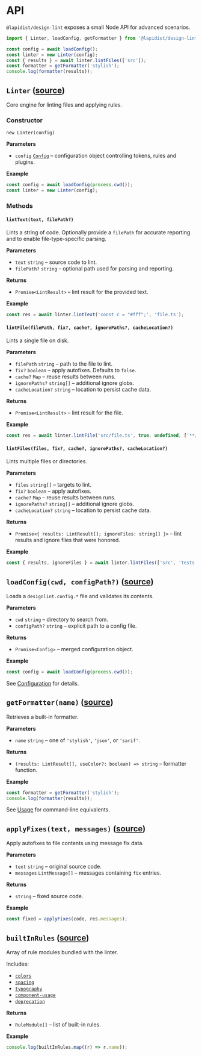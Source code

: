 # API

`@lapidist/design-lint` exposes a small Node API for advanced scenarios.

```js
import { Linter, loadConfig, getFormatter } from '@lapidist/design-lint';

const config = await loadConfig();
const linter = new Linter(config);
const { results } = await linter.lintFiles(['src']);
const formatter = getFormatter('stylish');
console.log(formatter(results));
```

## `Linter` ([source](../src/core/engine.ts))

Core engine for linting files and applying rules.

### Constructor

`new Linter(config)`

**Parameters**

- `config` [`Config`](../src/core/engine.ts) – configuration object controlling tokens, rules and plugins.

**Example**

```ts
const config = await loadConfig(process.cwd());
const linter = new Linter(config);
```

### Methods

#### `lintText(text, filePath?)`

Lints a string of code. Optionally provide a `filePath` for accurate reporting and to enable file-type-specific parsing.

**Parameters**

- `text` `string` – source code to lint.
- `filePath?` `string` – optional path used for parsing and reporting.

**Returns**

- `Promise<LintResult>` – lint result for the provided text.

**Example**

```ts
const res = await linter.lintText('const c = "#fff";', 'file.ts');
```

#### `lintFile(filePath, fix?, cache?, ignorePaths?, cacheLocation?)`

Lints a single file on disk.

**Parameters**

- `filePath` `string` – path to the file to lint.
- `fix?` `boolean` – apply autofixes. Defaults to `false`.
- `cache?` `Map` – reuse results between runs.
- `ignorePaths?` `string[]` – additional ignore globs.
- `cacheLocation?` `string` – location to persist cache data.

**Returns**

- `Promise<LintResult>` – lint result for the file.

**Example**

```ts
const res = await linter.lintFile('src/file.ts', true, undefined, ['**/dist/**']);
```

#### `lintFiles(files, fix?, cache?, ignorePaths?, cacheLocation?)`

Lints multiple files or directories.

**Parameters**

- `files` `string[]` – targets to lint.
- `fix?` `boolean` – apply autofixes.
- `cache?` `Map` – reuse results between runs.
- `ignorePaths?` `string[]` – additional ignore globs.
- `cacheLocation?` `string` – location to persist cache data.

**Returns**

- `Promise<{ results: LintResult[]; ignoreFiles: string[] }>` – lint results and ignore files that were honored.

**Example**

```ts
const { results, ignoreFiles } = await linter.lintFiles(['src', 'tests']);
```

## `loadConfig(cwd, configPath?)` ([source](../src/config/loader.ts))

Loads a `designlint.config.*` file and validates its contents.

**Parameters**

- `cwd` `string` – directory to search from.
- `configPath?` `string` – explicit path to a config file.

**Returns**

- `Promise<Config>` – merged configuration object.

**Example**

```ts
const config = await loadConfig(process.cwd());
```

See [Configuration](./configuration.md) for details.

## `getFormatter(name)` ([source](../src/formatters/index.ts))

Retrieves a built-in formatter.

**Parameters**

- `name` `string` – one of `'stylish'`, `'json'`, or `'sarif'`.

**Returns**

- `(results: LintResult[], useColor?: boolean) => string` – formatter function.

**Example**

```ts
const formatter = getFormatter('stylish');
console.log(formatter(results));
```

See [Usage](./usage.md#options) for command‑line equivalents.

## `applyFixes(text, messages)` ([source](../src/core/engine.ts))

Apply autofixes to file contents using message fix data.

**Parameters**

- `text` `string` – original source code.
- `messages` `LintMessage[]` – messages containing `fix` entries.

**Returns**

- `string` – fixed source code.

**Example**

```ts
const fixed = applyFixes(code, res.messages);
```

## `builtInRules` ([source](../src/rules/index.ts))

Array of rule modules bundled with the linter.

Includes:

- [`colors`](./rules/design-token/colors.md)
- [`spacing`](./rules/design-token/spacing.md)
- [`typography`](./rules/design-token/typography.md)
- [`component-usage`](./rules/design-system/component-usage.md)
- [`deprecation`](./rules/design-system/deprecation.md)

**Returns**

- `RuleModule[]` – list of built-in rules.

**Example**

```ts
console.log(builtInRules.map((r) => r.name));
```


